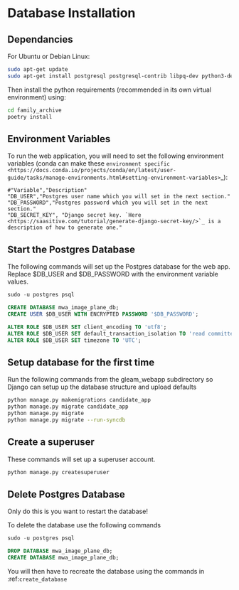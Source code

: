 # Database Installation

## Dependancies

For Ubuntu or Debian Linux:

```bash
sudo apt-get update
sudo apt-get install postgresql postgresql-contrib libpq-dev python3-dev graphviz python3-pip gosu postgresql-q3c locales
```

Then install the python requirements (recommended in its own virtual environment) using:

```bash
cd family_archive
poetry install
```

## Environment Variables

To run the web application, you will need to set the following environment variables (conda can make these `environment specific <https://docs.conda.io/projects/conda/en/latest/user-guide/tasks/manage-environments.html#setting-environment-variables>`_):

```csv
#"Variable","Description"
"DB_USER","Postgres user name which you will set in the next section."
"DB_PASSWORD","Postgres password which you will set in the next section."
"DB_SECRET_KEY", "Django secret key. `Here <https://saasitive.com/tutorial/generate-django-secret-key/>`_ is a description of how to generate one."
```

## Start the Postgres Database

The following commands will set up the Postgres database for the web app. Replace $DB_USER and $DB_PASSWORD with the environment variable values.

```sql
sudo -u postgres psql

CREATE DATABASE mwa_image_plane_db;
CREATE USER $DB_USER WITH ENCRYPTED PASSWORD '$DB_PASSWORD';

ALTER ROLE $DB_USER SET client_encoding TO 'utf8';
ALTER ROLE $DB_USER SET default_transaction_isolation TO 'read committed';
ALTER ROLE $DB_USER SET timezone TO 'UTC';
```



## Setup database for the first time

Run the following commands from the gleam_webapp subdirectory so Django can setup up the database structure and upload defaults

```bash
python manage.py makemigrations candidate_app
python manage.py migrate candidate_app
python manage.py migrate
python manage.py migrate --run-syncdb
```

## Create a superuser

These commands will set up a superuser account.

```bash
python manage.py createsuperuser
```


## Delete Postgres Database

Only do this is you want to restart the database!

To delete the database use the following commands

```sql
sudo -u postgres psql

DROP DATABASE mwa_image_plane_db;
CREATE DATABASE mwa_image_plane_db;
```

You will then have to recreate the database using the commands in :ref:`create_database`